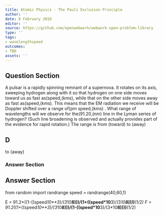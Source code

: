 ```yaml
---
title: Atomic Physics - The Pauli Exclusion Principle
author: ''
date: 8 February 2018
editor: ''
source: https://github.com/openwebwork/webwork-open-problem-library
type: ''
tags:
- wavelengthspeed
outcomes:
- TBD
assets: ''
---
```


## Question Section 

A pulsar is a rapidly spinning remnant of a supernova. It rotates on its axis, sweeping hydrogen along with it so that hydrogen on one side moves toward us as fast as(speed,(kms), while that on the other side moves away as fast as(speed,(kms). This means that the EM radiation we receive will be Doppler shifted over a range of(pm speed,(kms) . What range of wavelengths will we observe for the(91.20,(nm) line in the Lyman series of hydrogen? (Such line broadening is observed and actually provides part of the evidence for rapid rotation.)
The range is from (toward) to (away)

## D
to (away)
### Answer Section


## Answer Section

from random import randrange
speed = randrange(40,60,1)

E = 91.2*((1-((speed*10**3)/(3*10**8)))/(1+((speed*10**3)/(3*10**8))))**(1/2)
F = 91.2*((1+((speed*10**3)/(3*10**8)))/(1-((speed*10**3)/(3*10**8))))**(1/2)